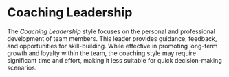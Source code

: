 # Coaching Leadership

The *Coaching Leadership* style focuses on the personal and professional development of team members. This leader provides guidance, feedback, and opportunities for skill-building. While effective in promoting long-term growth and loyalty within the team, the coaching style may require significant time and effort, making it less suitable for quick decision-making scenarios.
